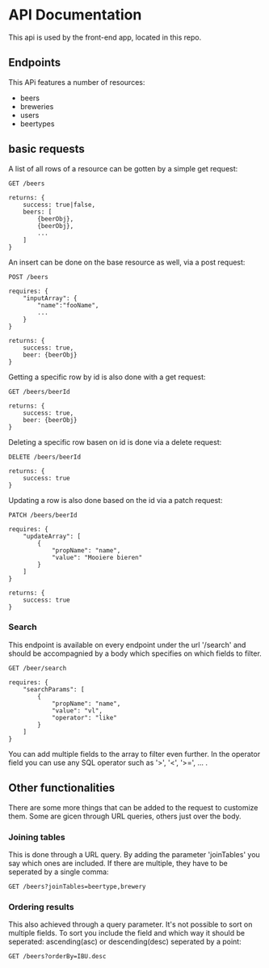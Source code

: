 # API Documentation
This api is used by the front-end app, located in this repo.

## Endpoints
This APi features a number of resources:
* beers
* breweries
* users
* beertypes

## basic requests
A list of all rows of a resource can be gotten by a simple get request:
```
GET /beers

returns: {
    success: true|false,
    beers: [
        {beerObj},
        {beerObj},
        ...
    ]
}
```

An insert can be done on the base resource as well, via a post request:
```
POST /beers

requires: {
    "inputArray": {
        "name":"fooName",
        ...
    }
}

returns: {
    success: true,
    beer: {beerObj}
}
```

Getting a specific row by id is also done with a get request:
```
GET /beers/beerId

returns: {
    success: true,
    beer: {beerObj}
}
```

Deleting a specific row basen on id is done via a delete request:
```
DELETE /beers/beerId

returns: {
    success: true
}
```

Updating a row is also done based on the id via a patch request:
```
PATCH /beers/beerId

requires: {
    "updateArray": [
        {
            "propName": "name",
            "value": "Mooiere bieren"
        }
    ]
}

returns: {
    success: true
}
```

### Search
This endpoint is available on every endpoint under the url '/search' and should be accompagnied by a body which specifies on which fields to filter.
```
GET /beer/search

requires: {
    "searchParams": [
        {
            "propName": "name",
            "value": "vl",
            "operator": "like"
        }
    ]
}
```
You can add multiple fields to the array to filter even further. In the operator field you can use any SQL operator such as '>', '<', '>=', ... .

## Other functionalities
There are some more things that can be added to the request to customize them. Some are gicen through URL queries, others just over the body.

### Joining tables
This is done through a URL query. By adding the parameter 'joinTables' you say which ones are included. If there are multiple, they have to be seperated by a single comma:

```
GET /beers?joinTables=beertype,brewery
```

### Ordering results
This also achieved through a query parameter. It's not possible to sort on multiple fields. To sort you include the field and which way it should be seperated: ascending(asc) or descending(desc) seperated by a point:

```
GET /beers?orderBy=IBU.desc
```